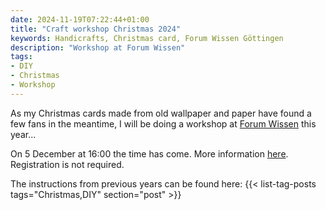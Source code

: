 ```yaml
---
date: 2024-11-19T07:22:44+01:00
title: "Craft workshop Christmas 2024"
keywords: Handicrafts, Christmas card, Forum Wissen Göttingen
description: "Workshop at Forum Wissen" 
tags:
- DIY
- Christmas
- Workshop
---
```


As my Christmas cards made from old wallpaper and paper have found a few fans in the meantime, I will be doing a workshop at [Forum Wissen](https://www.forum-wissen.de) this year...

<!--more-->

On 5 December at 16:00 the time has come. More information [here](https://www.forum-wissen.de/event/adventsprogramm-weihnachtskarten/). Registration is not required.

The instructions from previous years can be found here:
{{< list-tag-posts tags="Christmas,DIY" section="post" >}}
